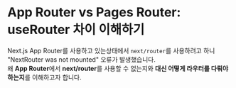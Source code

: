 # App Router vs Pages Router: useRouter 차이 이해하기
Next.js App Router를 사용하고 있는상태에서 `next/router`를 사용하려고 하니 "NextRouter was not mounted" 오류가 발생했습니다.  
왜 **App Router**에서 **next/router**를 사용할 수 없는지와 **대신 어떻게 라우터를 다뤄야 하는지**를 이해하고자 합니다.


